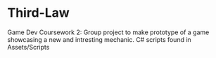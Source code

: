 # Third-Law

Game Dev Coursework 2: Group project to make prototype of a game showcasing a new and intresting mechanic. C# scripts found in Assets/Scripts
